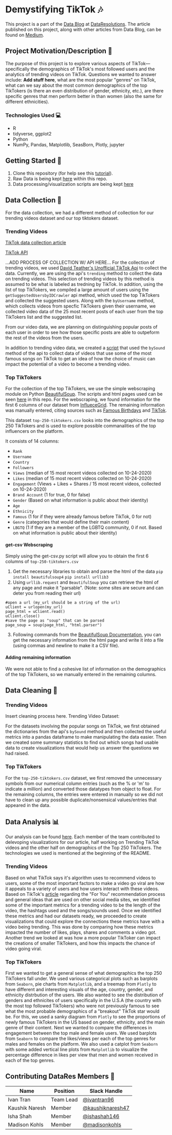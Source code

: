 # Demystifying TikTok :notes:
This project is a part of the [Data Blog](https://datares.github.io/#/datablog) at [DataResolutions](https://datares.github.io/#/).  The article published on this project, along with other articles from Data Blog, can be found on [Medium](https://medium.com/@ucladatares).

## Project Motivation/Description :dizzy:
The purpose of this project is to explore various aspects of TikTok—specifically the demographics of TikTok's most followed users and the analytics of trending videos on TikTok. Questions we wanted to answer include: **Add stuff here**, what are the most popular "genres" on TikTok, what can we say about the most common demographics of the top TikTokers (is there an even distribution of gender, ethnicity, etc.), are there specific genres that men perform better in than women (also the same for different ethnicities).

### Technologies Used :computer:
* R 
* tidyverse, ggplot2 
* Python
* NumPy, Pandas, Matplotlib, SeasBorn, Plotly, jupyter

## Getting Started :page_facing_up:

1. Clone this repository (for help see this [tutorial](https://help.github.com/articles/cloning-a-repository/)).
2. Raw Data is being kept [here](https://github.com/ivantran96/TikTok_famous/tree/main/Datasets) within this repo.  
3. Data processing/visualization scripts are being kept [here](https://github.com/ivantran96/TikTok_famous/tree/main/Visualizations)

## Data Collection :open_file_folder:
For the data collection, we had a different method of collection for our trending videos dataset and our top tiktokers dataset.

### Trending Videos
[TikTok data collection article](https://towardsdatascience.com/how-to-collect-data-from-tiktok-tutorial-ab848b40d191)

[TikTok API](https://github.com/davidteather/TikTok-Api)

...ADD PROCESS OF COLLECTION W/ API HERE...
For the collection of trending videos, we used [David Teather's Unofficial TikTok Api](https://www.google.com/search?q=tiktok+api&oq=tiktok+api&aqs=chrome.0.69i59j0i20i263j0l5j69i60.1342j0j7&sourceid=chrome&ie=UTF-8) to collect the data. Currently, we are using the api's `trending` method to collect the data on trending videos. This selection of trending videos by this method is assumed to be what is labeled as tredning by TikTok. In addition, using the list of top TikTokers, we compiled a large amount of users using the `getSuggestedUsersbyIDCrawler` api method, which used the top TikTokers and collected the suggested users. Along with the `byUsername` method, which collects videos from specfic TikTokers given their username, we collected video data of the 25 most recent posts of each user from the top TikTokers list and the suggested list. 

From our video data, we are planning on distinguishing popular posts of each user in order to see how those specific posts are able to outpeform the rest of the videos from the users.

In addition to trending video data, we created a [script](https://github.com/ivantran96/TikTok_famous/blob/main/Datasets/Trending%20Videos%20Data%20Collection/Trending%20Songs/trending_songs.ipynb) that used the `bySound` method of the api to collect data of videos that use some of the most famous songs on TikTok to get an idea of how the choice of music can impact the potential of a video to become a trending video.

### Top TikTokers
For the collection of the top TikTokers, we use the simple webscraping module on Python [BeautifulSoup](https://www.crummy.com/software/BeautifulSoup/bs4/doc/). The scripts and html pages used can be seen [here](https://github.com/ivantran96/TikTok_famous/tree/main/Datasets/Top%20Tiktokers%20Data%20Collection) in this repo. For the webscraping, we found information for the first 6 columns of our dataset from [InflueceGrid](https://www.influencegrid.com/tiktok-influencers). The remaining information was manually entered, citing sources such as [Famous Birthdays](https://www.famousbirthdays.com/) and [TikTok](https://www.tiktok.com/en/).

This dataset `top-250-tiktokers.csv` looks into the demographics of the top 250 TikTokers and is used to explore possible commanalities of the top influencers on the platform.

It consists of 14 columns:
* `Rank`
* `Username`
* `Country`
* `Followers`
* `Views` (median of 15 most recent videos collected on 10-24-2020)
* `Likes` (median of 15 most recent videos collected on 10-24-2020)
* `Engagement` (Views + Likes + Shares / 15 most recent videos, collected on 10-24-2020)
* `Brand Account` (1 for true, 0 for false)
* `Gender` (Based on what information is public about their identity)
* `Age`
* `Ethnicity`
* `Famous` (1 for if they were already famous before TikTok, 0 for not)
* `Genre` (categories that would define their main content)
* `LBGTQ` (1 if they are a member of the LGBTQ community, 0 if not. Based on what information is public about their identity)

#### get-csv Webscraping
Simply using the get-csv.py script will allow you to obtain the first 6 columns of `top-250-tiktokers.csv`

1. Get the necessary libraries to obtain and parse the html of the data
`pip install beautifulsoup4`
`pip install urllib3`
2. Using `urllib.request` and `BeautifulSoup` you can retrieve the html of any page and make it "parsable". (Note: some sites are secure and can deter you from reading their url)
```
#open a url (my_url should be a string of the url)
uClient = urlopen(my_url)
page_html = uClient.read()
uClient.close()
#save the page as "soup" that can be parsed
page_soup = soup(page_html, "html.parser")
```
3. Following commands from the [BeautifulSoup Documentation](https://www.crummy.com/software/BeautifulSoup/bs4/doc/), you can get the necessary information from the html page and write it into a file (using commas and newline to make it a CSV file).

#### Adding remaining information
We were not able to find a cohesive list of information on the demographics of the top TikTokers, so we manually entered in the remaining columns.

## Data Cleaning :shower:

### Trending Videos
Insert cleaning process here.
Trending Video Dataset:

For the datasets involving the popular songs on TikTok, we first obtained the dictionaries from the api's `bySound` method and then collected the useful metrics into a pandas dataframe to make manipulating the data easier. Then we created some summary statistics to find out which songs had usable data to create visualizations that would help us answer the questions we had raised.

### Top TikTokers
For the `top-250-tiktokers.csv` dataset, we first removed the unnecessary symbols from our numerical column entries (such as the % or 'm' to indicate a million) and converted those datatypes from object to float. For the remaining columns, the entries were entered in manually so we did not have to clean up any possible duplicate/nonsensical values/entries that appeared in the data.

## Data Analysis :bar_chart:
Our analysis can be found [here](https://github.com/ivantran96/TikTok_famous/tree/main/Analysis). Each member of the team contributed to delevoping visualizations for our article, half working on Trending TikTok videos and the other half on demographics of the Top 250 TikTokers. The technologies we used is mentioned at the beginning of the README.

### Trending Videos
Based on what TikTok says it's algorithm uses to recommend videos to users, some of the most important factors to make a video go viral are how it appeals to a variety of users and how users interact with these videos. Based on TikTok's [article](https://newsroom.tiktok.com/en-us/how-tiktok-recommends-videos-for-you/) regarding the "For You" recommendation process and general ideas that are used on other social media sites, we identified some of the important metrics for a trending video to be the length of the video, the hashtags used and the songs/sounds used.
Once we identified these metrics and had our datasets ready, we proceeded to create visualizations that could explore the connections these metrics have with a video being trending. This was done by comparing how these metrics impacted the number of likes, plays, shares and comments a video got. Another trend we looked at was how a more popular TikToker can impact the creations of smaller TikTokers, and how this impacts the chance of video going viral.

### Top TikTokers
First we wanted to get a general sense of what demographics the top 250 TikTokers fall under. We used various categorical plots such as barplots from `Seaborn`, pie charts from `Matplotlib`, and a treemap from `Plotly` to have different and interesting visuals of the age, country, gender, and ethnicity distrbution of the users. We also wanted to see the distribution of genders and ethnicites of users specifically in the U.S.A (the country with the most top followed TikTokers) who were not previously famous to see what the most probable demographics of a "breakout" TikTok star would be. For this, we used a sanky diagram from `Plotly` to see the proportions of newly famous TikTokers in the US based on gender, ethnicity, and the main genre of their content.
Next we wanted to compare the differences in engagement between the top male and female users. We used barplots from `Seaborn` to compare the likes/views per each of the top genres for males and females on the platform. We also used a catplot from `Seaborn` with some added vertical line plots from `Matplotlib` to visualize the percentage difference in likes per view that men and women received in each of the top genres.

## Contributing DataRes Members :muscle:

|Name     | Position | Slack Handle   | 
|---------|----------|----------------|
|Ivan Tran | Team Lead | [@ivantran96](https://github.com/ivantran96) |
|Kaushik Naresh | Member | [@kaushiknaresh47](https://github.com/kaushiknaresh47) |
|Isha Shah | Member | [@ishashah146](https://github.com/ishashah146) |
|Madison Kohls | Member | [@madisonkohls](https://github.com/madisonkohls) |
